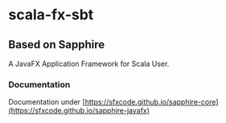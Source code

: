 # scala-fx-sbt

## Based on Sapphire

A JavaFX Application Framework for Scala User.

### Documentation

Documentation under [https://sfxcode.github.io/sapphire-core](https://sfxcode.github.io/sapphire-javafx)


